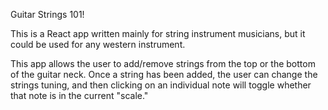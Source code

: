 Guitar Strings 101!

This is a React app written mainly for string instrument musicians, but it could be used for any western instrument.

This app allows the user to add/remove strings from the top or the bottom of the guitar neck.  Once a string has been added, the user can change the strings tuning, and then clicking on an individual note will toggle whether that note is in the current "scale."